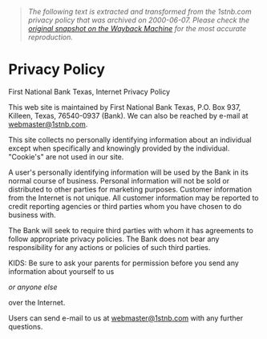 > *The following text is extracted and transformed from the 1stnb.com privacy policy that was archived on 2000-06-07. Please check the [original snapshot on the Wayback Machine](https://web.archive.org/web/20000607070412id_/http%3A//1stnb.com/privacy.htm) for the most accurate reproduction.*

# Privacy Policy

First National Bank Texas, Internet Privacy Policy

This web site is maintained by First National Bank Texas, P.O. Box 937, Killeen, Texas, 76540-0937 (Bank). We can also be reached by e-mail at [webmaster@1stnb.com](mailto:webmaster@1stnb.com).

This site collects no personally identifying information about an individual except when specifically and knowingly provided by the individual. "Cookie's" are not used in our site.

A user's personally identifying information will be used by the Bank in its normal course of business. Personal information will not be sold or distributed to other parties for marketing purposes. Customer information from the Internet is not unique. All customer information may be reported to credit reporting agencies or third parties whom you have chosen to do business with.

The Bank will seek to require third parties with whom it has agreements to follow appropriate privacy policies. The Bank does not bear any responsibility for any actions or policies of such third parties.

KIDS: Be sure to ask your parents for permission before you send any information about yourself to us 

_or anyone else_

over the Internet. 

Users can send e-mail to us at [webmaster@1stnb.com](mailto:webmaster@1stnb.com) with any further questions. 
